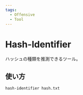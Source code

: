 ```yaml
---
tags:
  - Offensive
  - Tool
---
```

# Hash-Identifier

ハッシュの種類を推測できるツール。

## 使い方
`hash-identifier hash.txt`